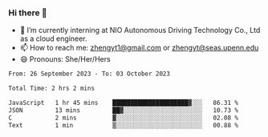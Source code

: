 ### Hi there 👋

<!--
**zhengyt1/zhengyt1** is a ✨ _special_ ✨ repository because its `README.md` (this file) appears on your GitHub profile.

Here are some ideas to get you started:

- 🔭 I’m currently working on ...
- 🌱 I’m currently learning ...
- 👯 I’m looking to collaborate on ...
- 🤔 I’m looking for help with ...
- 💬 Ask me about ...
- 📫 How to reach me: ...
- 😄 Pronouns: ...
- ⚡ Fun fact: ...
-->

- 🔭 I’m currently interning at NIO Autonomous Driving Technology Co., Ltd as a cloud engineer.
- 📫 How to reach me: zhengyt1@gmail.com or zhengyt@seas.upenn.edu
- 😄 Pronouns: She/Her/Hers



<!--START_SECTION:waka-->

```txt
From: 26 September 2023 - To: 03 October 2023

Total Time: 2 hrs 2 mins

JavaScript   1 hr 45 mins    █████████████████████▓░░░   86.31 %
JSON         13 mins         ██▓░░░░░░░░░░░░░░░░░░░░░░   10.73 %
C            2 mins          ▓░░░░░░░░░░░░░░░░░░░░░░░░   02.08 %
Text         1 min           ▒░░░░░░░░░░░░░░░░░░░░░░░░   00.88 %
```

<!--END_SECTION:waka-->
